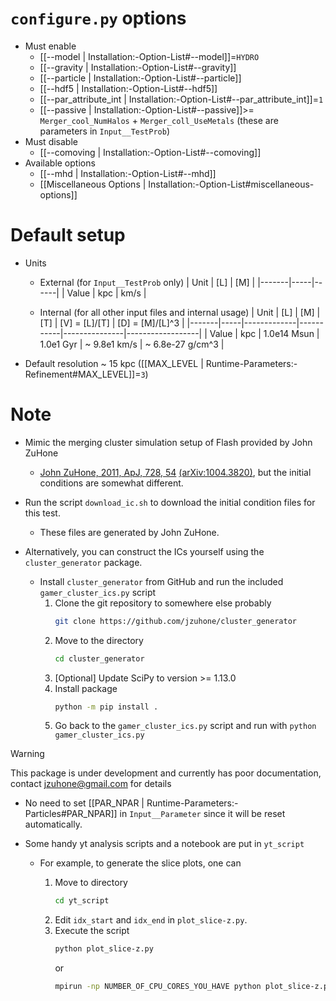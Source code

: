 # `configure.py` options
- Must enable
  - [[--model | Installation:-Option-List#--model]]=`HYDRO`
  - [[--gravity | Installation:-Option-List#--gravity]]
  - [[--particle | Installation:-Option-List#--particle]]
  - [[--hdf5 | Installation:-Option-List#--hdf5]]
  - [[--par_attribute_int | Installation:-Option-List#--par_attribute_int]]=`1`
  - [[--passive | Installation:-Option-List#--passive]]>= `Merger_cool_NumHalos` + `Merger_coll_UseMetals`
    (these are parameters in `Input__TestProb`)
- Must disable
  - [[--comoving | Installation:-Option-List#--comoving]]
- Available options
  - [[--mhd | Installation:-Option-List#--mhd]]
  - [[Miscellaneous Options | Installation:-Option-List#miscellaneous-options]]


# Default setup
- Units
  - External (for `Input__TestProb` only)
    | Unit  | [L] | [M]  |
    |-------|-----|------|
    | Value | kpc | km/s |

  - Internal (for all other input files and internal usage)
    | Unit  | [L] | [M]         | [T]       | [V] = [L]/[T] | [D] = [M]/[L]^3  |
    |-------|-----|-------------|-----------|---------------|------------------|
    | Value | kpc | 1.0e14 Msun | 1.0e1 Gyr | ~ 9.8e1 km/s  | ~ 6.8e-27 g/cm^3 |

- Default resolution ~ 15 kpc ([[MAX_LEVEL | Runtime-Parameters:-Refinement#MAX_LEVEL]]=`3`)


# Note
- Mimic the merging cluster simulation setup of Flash provided by John ZuHone
  - [John ZuHone, 2011, ApJ, 728, 54](https://dx.doi.org/10.1088/0004-637X/728/1/54)
    [(arXiv:1004.3820)](https://arxiv.org/abs/1004.3820), but the initial conditions
    are somewhat different.

- Run the script `download_ic.sh` to download the initial condition files for this test.
  - These files are generated by John ZuHone.

- Alternatively, you can construct the ICs yourself using the `cluster_generator` package.

  - Install `cluster_generator` from GitHub and run the included `gamer_cluster_ics.py` script
    1. Clone the git repository to somewhere else probably
       ```bash
       git clone https://github.com/jzuhone/cluster_generator
       ```
    2. Move to the directory
       ```bash
       cd cluster_generator
       ```
    3. [Optional] Update SciPy to version >= 1.13.0
    4. Install package
       ```bash
       python -m pip install .
       ```
    5. Go back to the `gamer_cluster_ics.py` script and run with `python gamer_cluster_ics.py`

> [!WARNING]
> This package is under development and currently has poor documentation, contact [jzuhone@gmail.com](mailto:jzuhone@gmail.com) for details

- No need to set [[PAR_NPAR | Runtime-Parameters:-Particles#PAR_NPAR]] in `Input__Parameter` since it will be reset automatically.

- Some handy yt analysis scripts and a notebook are put in `yt_script`

  - For example, to generate the slice plots, one can

    1. Move to directory
       ```bash
       cd yt_script
       ```
    2. Edit `idx_start` and `idx_end` in `plot_slice-z.py`.
    3. Execute the script
       ```bash
       python plot_slice-z.py
       ```
       or
       ```bash
       mpirun -np NUMBER_OF_CPU_CORES_YOU_HAVE python plot_slice-z.py
       ```
